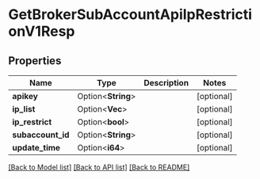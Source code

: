 # GetBrokerSubAccountApiIpRestrictionV1Resp

## Properties

Name | Type | Description | Notes
------------ | ------------- | ------------- | -------------
**apikey** | Option<**String**> |  | [optional]
**ip_list** | Option<**Vec<String>**> |  | [optional]
**ip_restrict** | Option<**bool**> |  | [optional]
**subaccount_id** | Option<**String**> |  | [optional]
**update_time** | Option<**i64**> |  | [optional]

[[Back to Model list]](../README.md#documentation-for-models) [[Back to API list]](../README.md#documentation-for-api-endpoints) [[Back to README]](../README.md)


